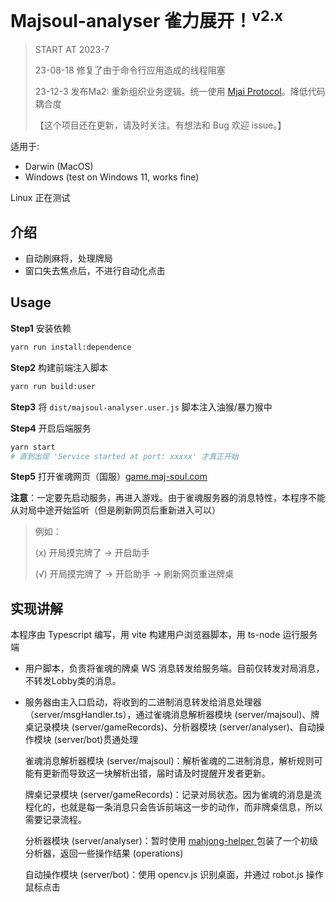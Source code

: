 # Majsoul-analyser 雀力展开！<sup>v2.x</sup>

> START AT 2023-7
> 
> 23-08-18 修复了由于命令行应用造成的线程阻塞
> 
> 23-12-3 发布Ma2: 重新组织业务逻辑。统一使用 [Mjai Protocol](https://mjai.app/docs/mjai-protocol)。降低代码耦合度
> 
> 【这个项目还在更新，请及时关注。有想法和 Bug 欢迎 issue。】

适用于: 

- Darwin (MacOS)
- Windows (test on Windows 11, works fine)

Linux 正在测试

## 介绍

- 自动刷麻将，处理牌局
- 窗口失去焦点后，不进行自动化点击

## Usage

**Step1** 安装依赖

```bash
yarn run install:dependence
```

**Step2** 构建前端注入脚本

```bash
yarn run build:user
```

**Step3** 将 `dist/majsoul-analyser.user.js` 脚本注入油猴/暴力猴中

**Step4** 开启后端服务

```bash
yarn start
# 直到出现 'Service started at port: xxxxx' 才真正开始
```

**Step5** 打开雀魂网页（国服）[game.maj-soul.com](https://game.maj-soul.com)

**注意**：一定要先启动服务，再进入游戏。由于雀魂服务器的消息特性，本程序不能从对局中途开始监听（但是刷新网页后重新进入可以）

> 例如：
> 
> (x) 开局摸完牌了 -> 开启助手
> 
> (√) 开局摸完牌了 -> 开启助手 -> 刷新网页重进牌桌

## 实现讲解

本程序由 Typescript 编写，用 vite 构建用户浏览器脚本，用 ts-node 运行服务端

- 用户脚本，负责将雀魂的牌桌 WS 消息转发给服务端。目前仅转发对局消息，不转发Lobby类的消息。

- 服务器由主入口启动，将收到的二进制消息转发给消息处理器（server/msgHandler.ts），通过雀魂消息解析器模块 (server/majsoul)、牌桌记录模块 (server/gameRecords)、分析器模块 (server/analyser)、自动操作模块 (server/bot)贯通处理
  
  雀魂消息解析器模块 (server/majsoul)：解析雀魂的二进制消息，解析规则可能有更新而导致这一块解析出错，届时请及时提醒开发者更新。
  
  牌桌记录模块 (server/gameRecords)：记录对局状态。因为雀魂的消息是流程化的，也就是每一条消息只会告诉前端这一步的动作，而非牌桌信息，所以需要记录流程。
  
  分析器模块 (server/analyser)：暂时使用 [mahjong-helper
  ](https://github.com/EndlessCheng/mahjong-helper) 包装了一个初级分析器，返回一些操作结果 (operations)
  
  自动操作模块 (server/bot)：使用 opencv.js 识别桌面，并通过 robot.js 操作鼠标点击
